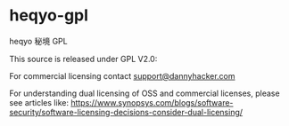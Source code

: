 # heqyo-gpl
heqyo 秘境 GPL

This source is released under GPL V2.0: 

For commercial licensing contact support@dannyhacker.com

For understanding dual licensing of OSS and commercial licenses, please see articles like: https://www.synopsys.com/blogs/software-security/software-licensing-decisions-consider-dual-licensing/
